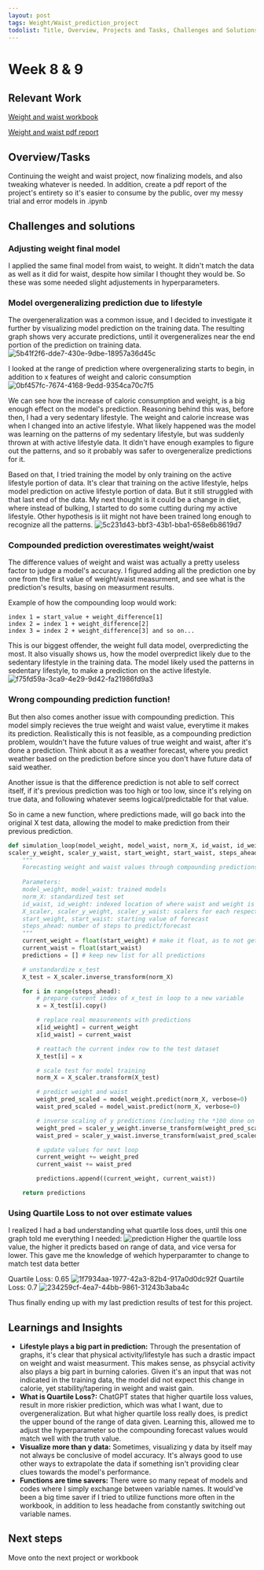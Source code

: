 ```yaml
---
layout: post
tags: Weight/Waist_prediction_project
todolist: Title, Overview, Projects and Tasks, Challenges and Solutions, Learnings and Insights, Next Steps, Reflections
---
```


# Week 8 & 9

## Relevant Work
[Weight and waist workbook](https://tenatic-x.github.io/projects/(PERSONAL)_weight%20and%20waist%20workbook.html)

[Weight and waist pdf report](https://tenatic-x.github.io/projects/(PERSONAL)%20Weight%20and%20Waist%20report.html)

## Overview/Tasks

Continuing the weight and waist project, now finalizing models, and also tweaking whatever is needed. In addition, create a pdf report of the project's entirety so it's easier to consume by the public, over my messy trial and error models in .ipynb

## Challenges and solutions

### Adjusting weight final model
I applied the same final model from waist, to weight. It didn't match the data as well as it did for waist, despite how similar I thought they would be. So these was some needed slight adjustements in hyperparameters.

### Model overgeneralizing prediction due to lifestyle
The overgeneralization was a common issue, and I decided to investigate it further by visualizing model prediction on the training data. The resulting graph shows very accurate predictions, until it overgeneralizes near the end portion of the prediction on training data.
![5b41f2f6-dde7-430e-9dbe-18957a36d45c](https://github.com/user-attachments/assets/f6857de9-8df4-4eba-aee9-5415ec5665e5)

I looked at the range of prediction where overgeneralizing starts to begin, in addition to x features of weight and caloric consumption
![0bf457fc-7674-4168-9edd-9354ca70c7f5](https://github.com/user-attachments/assets/c84cdda0-2107-4965-9f0c-498c4360979e)

We can see how the increase of caloric consumption and weight, is a big enough effect on the model's prediction. Reasoning behind this was, before then, I had a very sedentary lifestyle. The weight and calorie increase was when I changed into an active lifestyle. What likely happened was the model was learning on the patterns of my sedentary lifestyle, but was suddenly thrown at with active lifestyle data. It didn't have enough examples to figure out the patterns, and so it probably was safer to overgeneralize predictions for it.

Based on that, I tried training the model by only training on the active lifestyle portion of data. It's clear that training on the active lifestyle, helps model prediction on active lifestyle portion of data. But it still struggled with that last end of the data. My next thought is it could be a change in diet, where instead of bulking, I started to do some cutting during my active lifestyle. Other hypothesis is iit might not have been trained long enough to recognize all the patterns.
![5c231d43-bbf3-43b1-bba1-658e6b8619d7](https://github.com/user-attachments/assets/10d00200-5bba-4eea-887d-475ba8934ea4)

### Compounded prediction overestimates weight/waist
The difference values of weight and waist was actually a pretty useless factor to judge a model's accuracy. I figured adding all the prediction one by one from the first value of weight/waist measurment, and see what is the prediction's results, basing on measurment results.

Example of how the compounding loop would work: 
```
index 1 = start_value + weight_difference[1]
index 2 = index 1 + weight_difference[2]
index 3 = index 2 + weight_difference[3] and so on...
```

This is our biggest offender, the weight full data model, overpredicting the most. It also visually shows us, how the model overpredict likely due to the sedentary lifestyle in the training data. The model likely used the patterns in sedentary lifestyle, to make a prediction on the active lifestyle.
![f75fd59a-3ca9-4e29-9d42-fa21986fd9a3](https://github.com/user-attachments/assets/aea40ba5-09df-447d-9a3e-6f16f3970148)

### Wrong compounding prediction function!
But then also comes another issue with compounding prediction. This model simply recieves the true weight and waist value, everytime it makes its prediction. Realistically this is not feasible, as a compounding prediction problem, wouldn't have the future values of true weight and waist, after it's done a prediction. Think about it as a weather forecast, where you predict weather based on the prediction before since you don't have future data of said weather.

Another issue is that the difference prediction is not able to self correct itself, if it's previous prediction was too high or too low, since it's relying on true data, and following whatever seems logical/predictable for that value.

So in came a new function, where predictions made, will go back into the original X test data, allowing the model to make prediction from their previous prediction.

```python
def simulation_loop(model_weight, model_waist, norm_X, id_waist, id_weight, X_scaler, 
scaler_y_weight, scaler_y_waist, start_weight, start_waist, steps_ahead):
    """
    Forecasting weight and waist values through compounding predictions
    
    Parameters:
    model_weight, model_waist: trained models
    norm_X: standardized test set
    id_waist, id_weight: indexed location of where waist and weight is located in X_test dataset
    X_scaler, scaler_y_weight, scaler_y_waist: scalers for each respective datasets, to either fit or inverse transform when needed
    start_weight, start_waist: starting value of forecast
    steps_ahead: number of steps to predict/forecast
    """
    current_weight = float(start_weight) # make it float, as to not get rid of decimal predictions
    current_waist = float(start_waist)
    predictions = [] # keep new list for all predictions

    # unstandardize x_test
    X_test = X_scaler.inverse_transform(norm_X)    

    for i in range(steps_ahead):
        # prepare current index of x_test in loop to a new variable
        x = X_test[i].copy()

        # replace real measurements with predictions
        x[id_weight] = current_weight
        x[id_waist] = current_waist

        # reattach the current index row to the test dataset
        X_test[i] = x

        # scale test for model training
        norm_X = X_scaler.transform(X_test)

        # predict weight and waist
        weight_pred_scaled = model_weight.predict(norm_X, verbose=0)
        waist_pred_scaled = model_waist.predict(norm_X, verbose=0)

        # inverse scaling of y predictions (including the *100 done on data)
        weight_pred = scaler_y_weight.inverse_transform(weight_pred_scaled)[i][0]/100
        waist_pred = scaler_y_waist.inverse_transform(waist_pred_scaled)[i][0]/100

        # update values for next loop
        current_weight += weight_pred
        current_waist += waist_pred

        predictions.append((current_weight, current_waist))

    return predictions
```

### Using Quartile Loss to not over estimate values
I realized I had a bad understanding what quartile loss does, until this one graph told me everything I needed:
![prediction](https://github.com/user-attachments/assets/e5a5f04b-aacb-4944-a032-f8cef1ed986b)
Higher the quartile loss value, the higher it predicts based on range of data, and vice versa for lower. This gave me the knowledge of wehich hyperparamter to change to match test data better

Quartile Loss: 0.65
![1f7934aa-1977-42a3-82b4-917a0d0dc92f](https://github.com/user-attachments/assets/43ec2d03-d529-4d9d-8192-0ff1530b700c)
Quartile Loss: 0.7
![234259cf-4ea7-44bb-9861-31243b3aba4c](https://github.com/user-attachments/assets/bf9d084b-81ea-4c69-8baf-fc2142c9c6f7)

Thus finally ending up with my last prediction results of test for this project.

## Learnings and Insights

* **Lifestyle plays a big part in prediction:** Through the presentation of graphs, it's clear that physical activity/lifestyle has such a drastic impact on weight and waist measurment. This makes sense, as phsycial activity also plays a big part in burning calories. Given it's an input that was not indicated in the training data, the model did not expect this change in calorie, yet stability/tapering in weight and waist gain.
* **What is Quartile Loss?:** ChatGPT states that higher quartile loss values, result in more riskier prediction, which was what I want, due to overgeneralization. But what higher quartile loss really does, is predict the upper bound of the range of data given. Learning this, allowed me to adjust the hyperparameter so the compounding forecast values would match well with the truth value.
* **Visualize more than y data:** Sometimes, visualizing y data by itself may not always be conclusive of model accuracy. It's always good to use other ways to extrapolate the data if something isn't providing clear clues towards the model's performance.
* **Functions are time savers:** There were so many repeat of models and codes where I simply exchange between variable names. It would've been a big time saver if I tried to utilize functions more often in the workbook, in addition to less headache from constantly switching out variable names.

## Next steps

Move onto the next project or workbook
